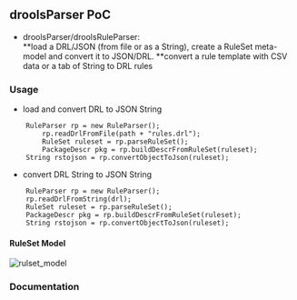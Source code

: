 ## droolsParser PoC


* droolsParser/droolsRuleParser:  
**load a DRL/JSON (from file or as a String), create a RuleSet meta-model and convert it to JSON/DRL.
**convert a rule template with CSV data or a tab of String to DRL rules 

### Usage
- load and convert DRL to JSON String 


```
	RuleParser rp = new RuleParser();
        rp.readDrlFromFile(path + "rules.drl");
        RuleSet ruleset = rp.parseRuleSet();
        PackageDescr pkg = rp.buildDescrFromRuleSet(ruleset);
	String rstojson = rp.convertObjectToJson(ruleset);
```
- convert DRL String to JSON String                     

```
	RuleParser rp = new RuleParser();
	rp.readDrlFromString(drl);
	RuleSet ruleset = rp.parseRuleSet();
	PackageDescr pkg = rp.buildDescrFromRuleSet(ruleset);
	String rstojson = rp.convertObjectToJson(ruleset);
```
#### RuleSet Model
![rulset_model](https://cloud.githubusercontent.com/assets/12033900/22420352/5d1b47e8-e6e2-11e6-848e-0b5b7d7bb616.png)


### Documentation

